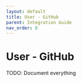 ```yaml
---
layout: default
title: User - GitHub
parent: Integration Guide
nav_order: 8
---
```


# User - GitHub

TODO: Document everything
